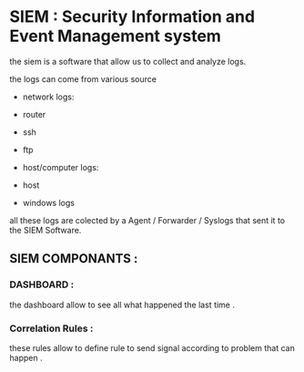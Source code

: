 # SIEM : Security Information and Event Management system

the siem is a software that allow us to collect and analyze logs.

the logs can come from various source

-   network logs:
-   router
-   ssh
-   ftp

-   host/computer logs:
-   host
-   windows logs

all these logs are colected by a Agent / Forwarder / Syslogs  that sent it to the SIEM Software.

## SIEM COMPONANTS :

### DASHBOARD :
the dashboard allow to see all what happened the last time . 

### Correlation Rules :
these rules allow to define rule to send signal according to problem that can happen . 